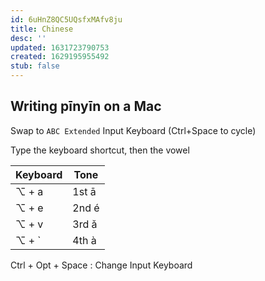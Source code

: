 ```yaml
---
id: 6uHnZ8QC5UQsfxMAfv8ju
title: Chinese
desc: ''
updated: 1631723790753
created: 1629195955492
stub: false
---
```


## Writing pīnyīn on a Mac

Swap to `ABC Extended` Input Keyboard (Ctrl+Space to cycle)

Type the keyboard shortcut, then the vowel

| Keyboard | Tone  |
| -------- | ----- |
| ⌥ + a    | 1st ā |
| ⌥ + e    | 2nd é |
| ⌥ + v    | 3rd ǎ |
| ⌥ + `    | 4th à |

Ctrl + Opt + Space : Change Input Keyboard

